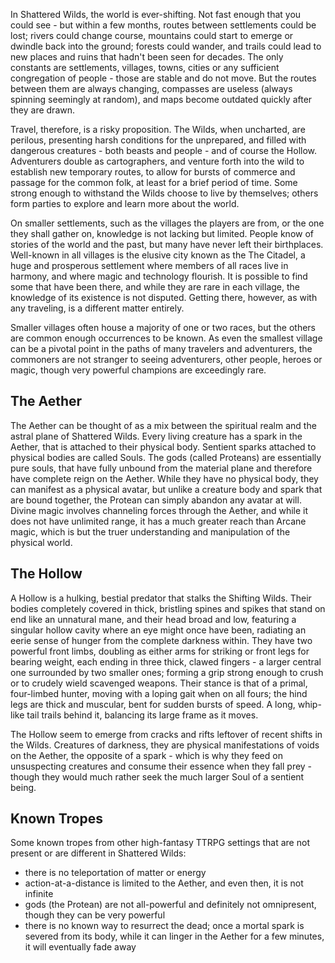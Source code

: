 In Shattered Wilds, the world is ever-shifting. Not fast enough that you could see - but within a few months, routes between settlements could be lost; rivers could change course, mountains could start to emerge or dwindle back into the ground; forests could wander, and trails could lead to new places and ruins that hadn't been seen for decades. The only constants are settlements, villages, towns, cities or any sufficient congregation of people - those are stable and do not move. But the routes between them are always changing, compasses are useless (always spinning seemingly at random), and maps become outdated quickly after they are drawn.

Travel, therefore, is a risky proposition. The Wilds, when uncharted, are perilous, presenting harsh conditions for the unprepared, and filled with dangerous creatures - both beasts and people - and of course the Hollow. Adventurers double as cartographers, and venture forth into the wild to establish new temporary routes, to allow for bursts of commerce and passage for the common folk, at least for a brief period of time. Some strong enough to withstand the Wilds choose to live by themselves; others form parties to explore and learn more about the world.

On smaller settlements, such as the villages the players are from, or the one they shall gather on, knowledge is not lacking but limited. People know of stories of the world and the past, but many have never left their birthplaces. Well-known in all villages is the elusive city known as the The Citadel, a huge and prosperous settlement where members of all races live in harmony, and where magic and technology flourish. It is possible to find some that have been there, and while they are rare in each village, the knowledge of its existence is not disputed. Getting there, however, as with any traveling, is a different matter entirely.

Smaller villages often house a majority of one or two races, but the others are common enough occurrences to be known. As even the smallest village can be a pivotal point in the paths of many travelers and adventurers, the commoners are not stranger to seeing adventurers, other people, heroes or magic, though very powerful champions are exceedingly rare.

## The Aether

The Aether can be thought of as a mix between the spiritual realm and the astral plane of Shattered Wilds. Every living creature has a spark in the Aether, that is attached to their physical body. Sentient sparks attached to physical bodies are called Souls. The gods (called Proteans) are essentially pure souls, that have fully unbound from the material plane and therefore have complete reign on the Aether. While they have no physical body, they can manifest as a physical avatar, but unlike a creature body and spark that are bound together, the Protean can simply abandon any avatar at will. Divine magic involves channeling forces through the Aether, and while it does not have unlimited range, it has a much greater reach than Arcane magic, which is but the truer understanding and manipulation of the physical world.

## The Hollow

A Hollow is a hulking, bestial predator that stalks the Shifting Wilds. Their bodies completely covered in thick, bristling spines and spikes that stand on end like an unnatural mane, and their head broad and low, featuring a singular hollow cavity where an eye might once have been, radiating an eerie sense of hunger from the complete darkness within. They have two powerful front limbs, doubling as either arms for striking or front legs for bearing weight, each ending in three thick, clawed fingers - a larger central one surrounded by two smaller ones; forming a grip strong enough to crush or to crudely wield scavenged weapons. Their stance is that of a primal, four-limbed hunter, moving with a loping gait when on all fours; the hind legs are thick and muscular, bent for sudden bursts of speed. A long, whip-like tail trails behind it, balancing its large frame as it moves.

The Hollow seem to emerge from cracks and rifts leftover of recent shifts in the Wilds. Creatures of darkness, they are physical manifestations of voids on the Aether, the opposite of a spark - which is why they feed on unsuspecting creatures and consume their essence when they fall prey - though they would much rather seek the much larger Soul of a sentient being.

## Known Tropes

Some known tropes from other high-fantasy TTRPG settings that are not present or are different in Shattered Wilds:

* there is no teleportation of matter or energy
* action-at-a-distance is limited to the Aether, and even then, it is not infinite
* gods (the Protean) are not all-powerful and definitely not omnipresent, though they can be very powerful
* there is no known way to resurrect the dead; once a mortal spark is severed from its body, while it can linger in the Aether for a few minutes, it will eventually fade away
